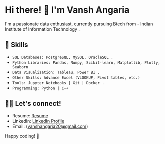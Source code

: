 # Hi there! 👋 I'm Vansh Angaria

I'm a passionate data enthusiast, currently pursuing Btech from - Indian Institute of Information Technology .

## 🌱 Skills

- `SQL Databases: PostgreSQL, MySQL, OracleSQL .`
- `Python Libraries: Pandas, Numpy, Scikit-learn, Matplotlib, Plotly, Seaborn`
- `Data Visualization: Tableau, Power BI .`
- `Other Skills: Advance Excel (VLOOKUP, Pivot tables, etc.)`
- `Tools: Jupyter Notebooks | Git | Docker .`
- `Programming: Python | C++`

## 👨‍💻 Let's connect!

- Resume: [Resume](https://www.overleaf.com/project/65ae4e8ca8bfd4fd6b274592)
- LinkedIn: [LinkedIn Profile](https://www.linkedin.com/in/vansh-angaria)
- Email: (vanshangaria20@gmail.com)

Happy coding! 🚀
